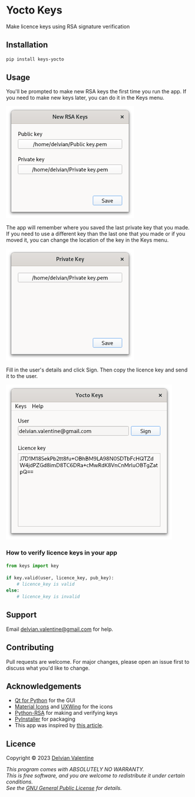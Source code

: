 # Yocto Keys

Make licence keys using RSA signature verification

## Installation

```bash
pip install keys-yocto
```

## Usage

You'll be prompted to make new RSA keys the first time you run the app.  If you need to make new keys later, you can do it in the Keys menu.

![New RSA keys](https://github.com/delvianv/keys/raw/master/images/new_rsa_keys.png)

The app will remember where you saved the last private key that you made.  If you need to use a different key than the last one that you made or if you moved it, you can change the location of the key in the Keys menu.

![Private key](https://github.com/delvianv/keys/raw/master/images/priv_key.png)

Fill in the user's details and click Sign.  Then copy the licence key and send it to the user.

![Main window](https://github.com/delvianv/keys/raw/master/images/main.png)

### How to verify licence keys in your app

```python
from keys import key

if key.valid(user, licence_key, pub_key):
	# licence_key is valid
else:
	# licence_key is invalid
```

## Support

Email delvian.valentine@gmail.com for help.

## Contributing

Pull requests are welcome.  For major changes, please open an issue first to discuss what you'd like to change.

## Acknowledgements

*   [Qt for Python](https://wiki.qt.io/Qt_for_Python) for the GUI
*   [Material Icons](https://fonts.google.com/icons) and [UXWing](https://uxwing.com/) for the icons
*   [Python-RSA](https://stuvel.eu/software/rsa/) for making and verifying keys
*   [PyInstaller](https://pyinstaller.org/en/stable/) for packaging
*   This app was inspired by [this article](https://build-system.fman.io/generating-license-keys).

## Licence

Copyright © 2023  [Delvian Valentine](mailto:delvian.valentine@gmail.com)

_This program comes with ABSOLUTELY NO WARRANTY.  
This is free software, and you are welcome to redistribute it under certain conditions.  
See the [GNU General Public License](https://www.gnu.org/licenses/) for details._  
